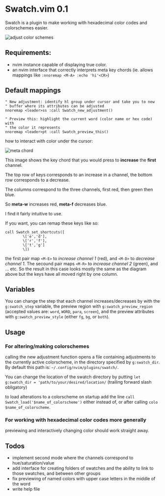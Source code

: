 # Swatch.vim 0.1

Swatch is a plugin to make working with hexadecimal color codes and colorschemes easier.

![adjust color schemes](https://media.giphy.com/media/SSc9tHaMEPPw7XYuTF/giphy.gif)

## Requirements:

* nvim instance capable of displaying true color.
* an nvim interface that correctly interprets meta key chords (ie. allows mappings like `:nnoremap <M-A> :echo 'hi'<CR>`)

## Default mappings

```
" New adjustment: identify hl group under cursor and take you to new
" buffer where its attributes can be adjusted
nnoremap <leader>ss :call Swatch_new_adjustment()

" Preview this: highlight the current word (color name or hex code) with
" the color it represents
nnoremap <leader>pt :call Swatch_preview_this()
```

how to interact with color under the cursor:

![meta chord](https://i.imgur.com/WlGkGne.jpg)

This image shows the key chord that you would press to **increase** the **first** channel.

The top row of keys corresponds to an increase in a channel, the bottom row corresponds to a decrease.

The columns correspond to the three channels, first red, then green then blue.

So **meta-w** increases red, **meta-f** decreases blue.

I find it fairly intuitive to use.

If you want, you can remap these keys like so:
```
call Swatch_set_shortcuts([
        \['e','d'],
        \['r','f'],
        \['t','g']
        \])
```
the first pair map `<M-E>` to _increase channel 1_ (red), and `<M-D>` to _decrease channel 1_.
The secound pair maps `<M-R>` to _increase channel 2_ (green), and ... etc.
So the result in this case looks mostly the same as the diagram above but the keys have all moved right by one column.

## Variables

You can change the step that each channel increases/decreases by with the `g:swatch_step` variable, the preview region with `g:swatch_preview_region` (accepted values are: `word`, `WORD`, `para`, `screen`), and the preview attributes with `g:swatch_preview_style` (either `fg`, `bg`, or `both`).

## Usage
### For altering/making colorschemes
calling the new adjustment function opens a file containing adjustments to the currently active colorscheme, in the directory specified by `g:swatch_dir`. By default this path is: `~/.config/nvim/plugins/swatch/`.

You can change the location of the swatch directory by putting `let g:swatch_dir = 'path/to/your/desired/location/` (trailing forward slash obligatory)

to load alterations to a colorscheme on startup add the line `call Swatch_load('$name_of_colorscheme')` either instead of, or after calling `colo $name_of_colorscheme`.

### For working with hexadecimal color codes more generally

previewing and interactively changing color should work straight away.

## Todos

* implement second mode where the channels correspond to hue/saturation/value
* add interface for creating folders of swatches and the ability to link to those swatches, and between other groups
* fix previewing of named colors with upper case letters in the middle of the word
* write help file
